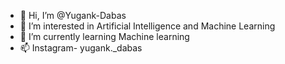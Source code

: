 - 👋 Hi, I’m @Yugank-Dabas
- 👀 I’m interested in Artificial Intelligence and Machine Learning 
- 🌱 I’m currently learning Machine learning 
- 📫 Instagram- yugank._dabas

<!---
Yugank-Dabas/Yugank-Dabas is a ✨ special ✨ repository because its `README.md` (this file) appears on your GitHub profile.
You can click the Preview link to take a look at your changes.
--->
